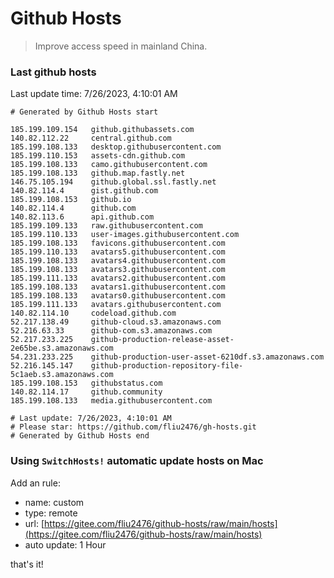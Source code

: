 # Github Hosts

> Improve access speed in mainland China.

### Last github hosts

Last update time: 7/26/2023, 4:10:01 AM

```base
# Generated by Github Hosts start 

185.199.109.154   github.githubassets.com
140.82.112.22     central.github.com
185.199.108.133   desktop.githubusercontent.com
185.199.110.153   assets-cdn.github.com
185.199.108.133   camo.githubusercontent.com
185.199.108.133   github.map.fastly.net
146.75.105.194    github.global.ssl.fastly.net
140.82.114.4      gist.github.com
185.199.108.153   github.io
140.82.114.4      github.com
140.82.113.6      api.github.com
185.199.109.133   raw.githubusercontent.com
185.199.110.133   user-images.githubusercontent.com
185.199.108.133   favicons.githubusercontent.com
185.199.110.133   avatars5.githubusercontent.com
185.199.108.133   avatars4.githubusercontent.com
185.199.108.133   avatars3.githubusercontent.com
185.199.111.133   avatars2.githubusercontent.com
185.199.108.133   avatars1.githubusercontent.com
185.199.108.133   avatars0.githubusercontent.com
185.199.111.133   avatars.githubusercontent.com
140.82.114.10     codeload.github.com
52.217.138.49     github-cloud.s3.amazonaws.com
52.216.63.33      github-com.s3.amazonaws.com
52.217.233.225    github-production-release-asset-2e65be.s3.amazonaws.com
54.231.233.225    github-production-user-asset-6210df.s3.amazonaws.com
52.216.145.147    github-production-repository-file-5c1aeb.s3.amazonaws.com
185.199.108.153   githubstatus.com
140.82.114.17     github.community
185.199.108.133   media.githubusercontent.com

# Last update: 7/26/2023, 4:10:01 AM
# Please star: https://github.com/fliu2476/gh-hosts.git
# Generated by Github Hosts end
```

### Using `SwitchHosts!` automatic update hosts on Mac
Add an rule:
- name: custom
- type: remote
- url: [https://gitee.com/fliu2476/github-hosts/raw/main/hosts](https://gitee.com/fliu2476/github-hosts/raw/main/hosts)
- auto update: 1 Hour

that's it!

